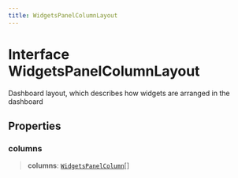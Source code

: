 ```yaml
---
title: WidgetsPanelColumnLayout
---
```


# Interface WidgetsPanelColumnLayout

Dashboard layout, which describes how widgets are arranged in the dashboard

## Properties

### columns

> **columns**: [`WidgetsPanelColumn`](../../sdk-ui/interfaces/interface.WidgetsPanelColumn.md)[]

